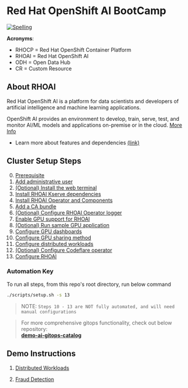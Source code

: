 # Red Hat OpenShift AI BootCamp

[![Spelling](https://github.com/redhat-na-ssa/hobbyist-guide-to-rhoai/actions/workflows/spellcheck.yml/badge.svg)](https://github.com/redhat-na-ssa/hobbyist-guide-to-rhoai/actions/workflows/spellcheck.yml)

**Acronyms**:

- RHOCP = Red Hat OpenShift Container Platform
- RHOAI = Red Hat OpenShift AI
- ODH = Open Data Hub
- CR = Custom Resource

## About RHOAI

Red Hat OpenShift AI is a platform for data scientists and developers of artificial intelligence and machine learning applications.

OpenShift AI provides an environment to develop, train, serve, test, and monitor AI/ML models and applications on-premise or in the cloud. [More Info](https://docs.redhat.com/en/documentation/red_hat_openshift_ai_self-managed/2.13/html/introduction_to_red_hat_openshift_ai/index)

- Learn more about features and dependencies [(link)](/docs/info-features.md)

## Cluster Setup Steps

0. [Prerequisite](/docs/00-prerequisite.md)
1. [Add administrative user](/docs/01-add-administrative-user.md)
1. [(Optional) Install the web terminal](/docs/02-install-web-terminal.md)
1. [Install RHOAI Kserve dependencies](/docs/03-install-kserve-dependencies.md)
1. [Install RHOAI Operator and Components](/docs/04-install-rhoai-operator.md)
1. [Add a CA bundle](/docs/05-add-ca-bundle.md)
1. [(Optional) Configure RHOAI Operator logger](/docs/06-configure-operator-logger.md)
1. [Enable GPU support for RHOAI](/docs/07-enable-gpu-support.md)
1. [(Optional) Run sample GPU application](/docs/08-run-sample-gpu-application.md)
1. [Configure GPU dashboards](/docs/09-configure-gpu-dashboards.md)
1. [Configure GPU sharing method](/docs/10-configure-gpu-sharing-method.md)
1. [Configure distributed workloads](/docs/11-configure-distributed-workloads.md)
1. [(Optional) Configure Codeflare operator](/docs/12-configure-codeflare-operator.md)
1. [Configure RHOAI](/docs/13-configure-rhoai.md)

### Automation Key

To run all steps, from this repo's root directory, run below command

```sh
./scripts/setup.sh -s 13
```

> NOTE: `Steps 10 - 13 are NOT fully automated, and will need manual configurations`

> For more comprehensive gitops functionality, check out below repository:  
> [**demo-ai-gitops-catalog**](https://github.com/redhat-na-ssa/demo-ai-gitops-catalog)

## Demo Instructions

1. [Distributed Workloads](/docs/demo-distributed_workloads.md)

1. [Fraud Detection](/docs/demo-fraud-detection.md)
